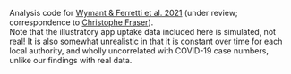 Analysis code for <a href="https://github.com/BDI-pathogens/covid-19_instant_tracing/blob/master/Epidemiological_Impact_of_the_NHS_COVID_19_App_Public_Release_V1.pdf" target="_blank">Wymant & Ferretti et al. 2021</a> (under review; correspondence to <a href="https://www.bdi.ox.ac.uk/Team/christophe-fraser" target="_blank"> Christophe Fraser</a>).  
Note that the illustratory app uptake data included here is simulated, not real! It is also somewhat unrealistic in that it is constant over time for each local authority, and wholly uncorrelated with COVID-19 case numbers, unlike our findings with real data.
